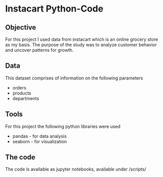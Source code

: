 # Instacart Python-Code
## Objective
For this project I used data from instacart which is an online grocery store as my basis. The purpose of the study was to analyze customer behavior and uncover patterns for growth.
## Data
This dataset comprises of information on the following parameters
* orders
* products
* departments
## Tools
For this project the following python libraries were used
* pandas - for data analysis
* seaborn - for visualization
## The code
The code is available as jupyter notebooks, available under /scripts/
